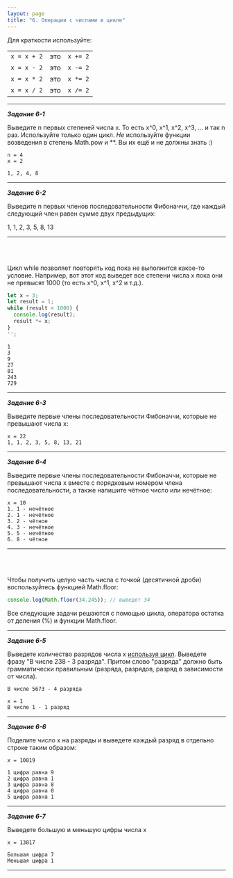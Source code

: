 ```yaml
---
layout: page
title: "6. Операции с числами в цикле"
---
```


Для краткости используйте:

|             |     |          |
| ----------- | --- | -------- |
| `x = x + 2` | это | `x += 2` |
| `x = x - 2` | это | `x -= 2` |
| `x = x * 2` | это | `x *= 2` |
| `x = x / 2` | это | `x /= 2` |

---

_**Задание 6-1**_

Выведите n первых степеней числа x. То есть x^0, x^1, x^2, x^3, ... и так n раз. Используйте только один цикл. _Не_ используйте функции возведения в степень Math.pow и \*\*. Вы их ещё и не должны знать :)

```
n = 4
x = 2

1, 2, 4, 8
```

---

_**Задание 6-2**_

Выведите n первых членов последовательности Фибоначчи, где каждый следующий член равен сумме двух предыдущих:

1, 1, 2, 3, 5, 8, 13

---

<br/><br/>

Цикл while позволяет повторять код пока не выполнится какое-то условие. Например, вот этот код выведет все степени числа x пока они не превысят 1000 (то есть x^0, x^1, x^2 и т.д.).

<!-- prettier-ignore -->
```js
let x = 3;
let result = 1;
while (result < 1000) {
  console.log(result);
  result *= x;
}
'';
```

```
1
3
9
27
81
243
729
```

---

_**Задание 6-3**_

Выведите первые члены последовательности Фибоначчи, которые не превышают числа x:

```
x = 22
1, 1, 2, 3, 5, 8, 13, 21
```

---

_**Задание 6-4**_

Выведите первые члены последовательности Фибоначчи, которые не превышают числа x вместе с порядковым номером члена последовательности, а также напишите чётное число или нечётное:

```
x = 10
1. 1 - нечётное
2. 1 - нечётное
3. 2 - чётное
4. 3 - нечётное
5. 5 - нечётное
6. 8 - чётное
```

---

<br><br>

Чтобы получить целую часть числа с точкой (десятичной дроби) воспользуйтесь функцией Math.floor:

```js
console.log(Math.floor(34.245)); // выведет 34
```

Все следующие задачи решаются с помощью цикла, оператора остатка от деления (%) и функции Math.floor.

---

_**Задание 6-5**_

Выведете количество разрядов числа x <ins>используя цикл</ins>. Выведете фразу "В числе 238 - 3 разряда". Притом слово "разряда" должно быть грамматически правильным (разряда, разрядов, разряд в зависимости от числа).

```
В числе 5673 - 4 разряда
```

```
x = 1
В числе 1 - 1 разряд
```

---

_**Задание 6-6**_

Поделите число x на разряды и выведете каждый разряд в отдельно строке таким образом:

```
x = 10819

1 цифра равна 9
2 цифра равна 1
3 цифра равна 8
4 цифра равна 0
5 цифра равна 1
```

---

_**Задание 6-7**_

Выведете большую и меньшую цифры числа x

```
x = 13817

Большая цифра 7
Меньшая цифра 1
```

---
